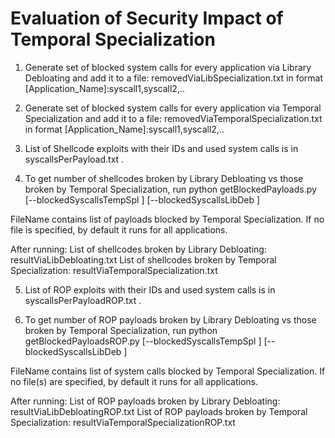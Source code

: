 # Evaluation of Security Impact of Temporal Specialization

1. Generate set of blocked system calls for every application via Library 
Debloating and add it to a file: removedViaLibSpecialization.txt
in format
	[Application_Name]:syscall1,syscall2,..

2. Generate set of blocked system calls for every application via Temporal 
Specialization and add it to a file: removedViaTemporalSpecialization.txt
in format
	[Application_Name]:syscall1,syscall2,..

3. List of Shellcode exploits with their IDs and used system calls is in 
syscallsPerPayload.txt .

4. To get number of shellcodes broken by Library Debloating vs those broken
by Temporal Specialization, run
	python getBlockedPayloads.py [--blockedSyscallsTempSpl <FileName>] [--blockedSyscallsLibDeb <FileName>]

FileName contains list of payloads blocked by Temporal Specialization.
If no file is specified, by default it runs for all applications.

After running: 
List of shellcodes broken by Library Debloating: resultViaLibDebloating.txt
List of shellcodes broken by Temporal Specialization: resultViaTemporalSpecialization.txt

5. List of ROP exploits with their IDs and used system calls is in 
syscallsPerPayloadROP.txt .

6. To get number of ROP payloads broken by Library Debloating vs those broken
by Temporal Specialization, run
	python getBlockedPayloadsROP.py [--blockedSyscallsTempSpl <FileName>] [--blockedSyscallsLibDeb <FileName>]

FileName contains list of system calls blocked by Temporal Specialization.
If no file(s) are specified, by default it runs for all applications.

After running:
List of ROP payloads broken by Library Debloating: resultViaLibDebloatingROP.txt
List of ROP payloads broken by Temporal Specialization: resultViaTemporalSpecializationROP.txt
